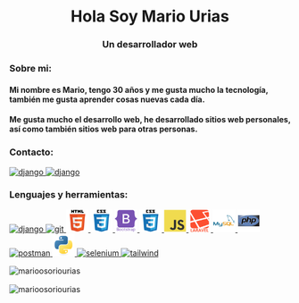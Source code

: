 


<h1 align="center">Hola Soy Mario Urias</h1>
<h3 align="center">Un desarrollador web</h3>

<h3 align="left">Sobre mi:</h3>
<p align="left"></p>

<h4>Mi nombre es Mario, tengo 30 años y me gusta mucho la tecnología, también me gusta aprender cosas nuevas cada día.</h4>
<h4>Me gusta mucho el desarrollo web, he desarrollado sitios web personales, así como también sitios web para otras personas.</h4>


<p align="left"></p>
<h3 align="left">Contacto:</h3>
<p align="left"></p>

<a href="#" target="_blank" rel="noreferrer"> 
    <img src="https://img.icons8.com/color/48/000000/linkedin.png" alt="django" width="40" height="40"/> 
</a>
<a href="#" target="_blank" rel="noreferrer"> 
    <img src="https://img.icons8.com/color/48/000000/facebook-new.png" alt="django" width="40" height="40"/> 
</a>


<h3 align="left">Lenguajes y herramientas:</h3>
<p align="left">
    <a href="https://www.djangoproject.com/" target="_blank" rel="noreferrer"> 
        <img src="https://icon-library.com/images/django-icon/django-icon-0.jpg" alt="django" width="40" height="40"/> 
    </a> 
    <a href="https://git-scm.com/" target="_blank" rel="noreferrer">
        <img src="https://www.vectorlogo.zone/logos/git-scm/git-scm-icon.svg" alt="git" width="40" height="40"/> </a> 
    <a href="https://www.w3.org/html/" target="_blank" rel="noreferrer">
        <img src="https://raw.githubusercontent.com/devicons/devicon/master/icons/html5/html5-original-wordmark.svg" alt="html5" width="40" height="40"/> 
    </a>
    <a href="https://www.w3schools.com/css/" target="_blank" rel="noreferrer"> 
        <img src="https://raw.githubusercontent.com/devicons/devicon/master/icons/css3/css3-original-wordmark.svg" alt="css3" width="40" height="40"/> 
    </a>
    <a href="https://getbootstrap.com" target="_blank" rel="noreferrer">
        <img src="https://raw.githubusercontent.com/devicons/devicon/master/icons/bootstrap/bootstrap-plain-wordmark.svg" alt="bootstrap" width="40" height="40"/> </a> <a href="https://www.w3schools.com/css/" target="_blank" rel="noreferrer"> <img src="https://raw.githubusercontent.com/devicons/devicon/master/icons/css3/css3-original-wordmark.svg" alt="css3" width="40" height="40"/> 
    </a>
    <a href="https://developer.mozilla.org/en-US/docs/Web/JavaScript" target="_blank" rel="noreferrer"> 
        <img src="https://raw.githubusercontent.com/devicons/devicon/master/icons/javascript/javascript-original.svg" alt="javascript" width="40" height="40"/> 
    </a>
    <a href="https://laravel.com/" target="_blank" rel="noreferrer"> 
        <img src="https://raw.githubusercontent.com/devicons/devicon/master/icons/laravel/laravel-plain-wordmark.svg" alt="laravel" width="40" height="40"/> 
    </a> 
    <a href="https://www.mysql.com/" target="_blank" rel="noreferrer"> 
        <img src="https://raw.githubusercontent.com/devicons/devicon/master/icons/mysql/mysql-original-wordmark.svg" alt="mysql" width="40" height="40"/> </a> 
    <a href="https://www.php.net" target="_blank" rel="noreferrer"> 
        <img src="https://raw.githubusercontent.com/devicons/devicon/master/icons/php/php-original.svg" alt="php" width="40" height="40"/> </a> 
    <a href="https://postman.com" target="_blank" rel="noreferrer"> 
        <img src="https://www.vectorlogo.zone/logos/getpostman/getpostman-icon.svg" alt="postman" width="40" height="40"/> 
    </a> 
    <a href="https://www.python.org" target="_blank" rel="noreferrer"> 
        <img src="https://raw.githubusercontent.com/devicons/devicon/master/icons/python/python-original.svg" alt="python" width="40" height="40"/> 
    </a> 
    <a href="https://www.selenium.dev" target="_blank" rel="noreferrer"> 
        <img src="https://raw.githubusercontent.com/detain/svg-logos/780f25886640cef088af994181646db2f6b1a3f8/svg/selenium-logo.svg" alt="selenium" width="40" height="40"/> 
    </a> 
    <a href="https://tailwindcss.com/" target="_blank" rel="noreferrer"> 
        <img src="https://www.vectorlogo.zone/logos/tailwindcss/tailwindcss-icon.svg" alt="tailwind" width="40" height="40"/> 
    </a> 
</p>


<p>
    <img align="center" src="https://github-readme-stats.vercel.app/api/top-langs?username=marioosoriourias&show_icons=true&locale=en&layout=compact" alt="marioosoriourias" />
</p>



<p>
    <img align="center" src="https://github-readme-stats.vercel.app/api?username=marioosoriourias&show_icons=true&locale=en" alt="marioosoriourias" />
</p>

